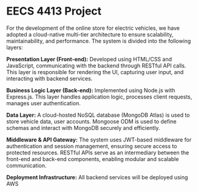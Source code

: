 # EECS 4413 Project
For the development of the online store for electric vehicles, we have adopted a cloud-native multi-tier architecture to ensure scalability, maintainability, and performance. The system is divided into the following layers:

**Presentation Layer (Front-end):**
Developed using HTML/CSS and JavaScript, communicating with the backend through RESTful API calls. This layer is responsible for rendering the UI, capturing user input, and interacting with backend services.

**Business Logic Layer (Back-end):**
Implemented using Node.js with Express.js. This layer handles application logic, processes client requests, manages user authentication.

**Data Layer:**
A cloud-hosted NoSQL database (MongoDB Atlas) is used to store vehicle data, user accounts. Mongoose ODM is used to define schemas and interact with MongoDB securely and efficiently.

**Middleware & API Gateway:**
The system uses JWT-based middleware for authentication and session management, ensuring secure access to protected resources. RESTful APIs serve as an intermediary between the front-end and back-end components, enabling modular and scalable communication.

**Deployment Infrastructure:**
All backend services will be deployed using AWS
